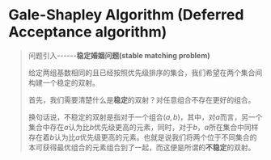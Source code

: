 # Gale-Shapley Algorithm (Deferred Acceptance algorithm)

> 问题引入------**稳定婚姻问题(stable matching problem)**
>
> 给定两组基数相同的且已经按照优先级排序的集合，我们希望在两个集合间构建一个稳定的双射。
>
> 首先，我们需要清楚什么是**稳定**的双射？对任意组合不存在更好的组合。
>
> 换句话说，不稳定的双射是指对于一个组合$(a,b)$，其中，对$a$而言，另一个集合中存在$a$认为比$b$优先级更高的元素，同时，对于$b$，$a$所在集合中同样存在着$b$认为比$a$优先级更高的元素。也就是说我们将两个位于不同集合的本可获得最优组合的元素组合到了一起，而这便是所谓的**不稳定**的双射。

